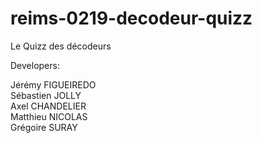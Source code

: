 # reims-0219-decodeur-quizz
Le Quizz des décodeurs 

Developers:

Jérémy FIGUEIREDO
<br/>Sébastien JOLLY
<br/>Axel CHANDELIER
<br/>Matthieu NICOLAS
<br/>Grégoire SURAY
